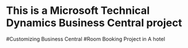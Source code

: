 # This is a Microsoft Technical Dynamics Business Central project
#Customizing Business Central
#Room Booking Project in A hotel
